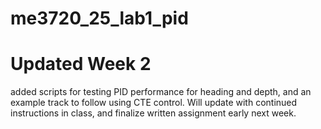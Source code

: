 # me3720_25_lab1_pid

# Updated Week 2

added scripts for testing PID performance for heading and depth, and an example track to follow using CTE control.  Will update with continued instructions in class, and finalize written assignment early next week.